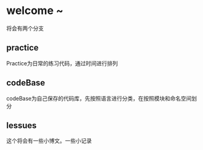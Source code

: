 # welcome ~
将会有两个分支
## practice
Practice为日常的练习代码，通过时间进行排列
## codeBase
codeBase为自己保存的代码库，先按照语言进行分类，在按照模块和命名空间划分
## lessues
这个将会有一些小博文。一些小记录